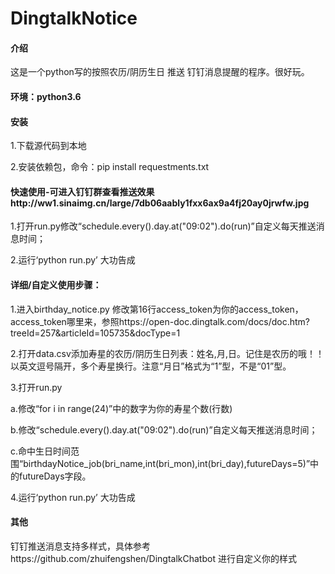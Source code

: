 # DingtalkNotice
#### 介绍
这是一个python写的按照农历/阴历生日 推送 钉钉消息提醒的程序。很好玩。

#### 环境：python3.6

#### 安装
1.下载源代码到本地

2.安装依赖包，命令：pip install requestments.txt

#### 快速使用-可进入钉钉群查看推送效果http://ww1.sinaimg.cn/large/7db06aably1fxx6ax9a4fj20ay0jrwfw.jpg
1.打开run.py修改“schedule.every().day.at("09:02").do(run)”自定义每天推送消息时间；
  
2.运行‘python run.py’  大功告成




#### 详细/自定义使用步骤：
1.进入birthday_notice.py 修改第16行access_token为你的access_token，access_token哪里来，参照https://open-doc.dingtalk.com/docs/doc.htm?treeId=257&articleId=105735&docType=1

2.打开data.csv添加寿星的农历/阴历生日列表：姓名,月,日。记住是农历的哦！！以英文逗号隔开，多个寿星换行。注意“月日”格式为“1”型，不是“01”型。

3.打开run.py

a.修改“for i in range(24)”中的数字为你的寿星个数(行数)

b.修改“schedule.every().day.at("09:02").do(run)”自定义每天推送消息时间；

c.命中生日时间范围“birthdayNotice_job(bri_name,int(bri_mon),int(bri_day),futureDays=5)”中的futureDays字段。
  
4.运行‘python run.py’  大功告成
 
#### 其他
钉钉推送消息支持多样式，具体参考https://github.com/zhuifengshen/DingtalkChatbot 进行自定义你的样式
